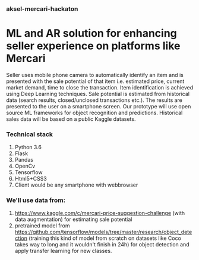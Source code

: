 ### aksel-mercari-hackaton

# ML and AR solution for enhancing seller experience on platforms like Mercari

Seller uses mobile phone camera to automatically identify an item and is presented with the sale potential of that item i.e. estimated price, current market demand, time to close the transaction.
Item identification is achieved using Deep Learning techniques.
Sale potential is estimated from historical data (search results, closed/unclosed transactions etc.).
The results are presented to the user on a smartphone screen.
Our prototype will use open source ML frameworks for object recognition and predictions.
Historical sales data will be based on a public Kaggle datasets.


### Technical stack
1. Python 3.6
1. Flask
1. Pandas
1. OpenCv
1. Tensorflow
1. Html5+CSS3
1. Client would be any smartphone with webbrowser

### We'll use data from:
1. https://www.kaggle.com/c/mercari-price-suggestion-challenge (with data augmentation) for estimating sale potential
1. pretrained model from https://github.com/tensorflow/models/tree/master/research/object_detection (training this kind of model from scratch on datasets like Coco takes way to long and it wouldn't finish in 24h) for object detection and apply transfer learning for new classes.
